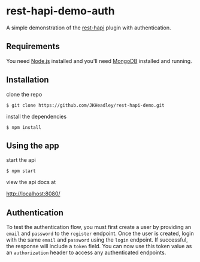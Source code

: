 # rest-hapi-demo-auth
A simple demonstration of the [rest-hapi](https://github.com/JKHeadley/rest-hapi) plugin with authentication.

## Requirements

You need [Node.js](https://nodejs.org/en/) installed and you'll need [MongoDB](https://docs.mongodb.com/manual/installation/) installed and running.

## Installation

clone the repo
```
$ git clone https://github.com/JKHeadley/rest-hapi-demo.git
```

install the dependencies
```
$ npm install
```

## Using the app

start the api
```
$ npm start
```

view the api docs at 

[http://localhost:8080/](http://localhost:8080/)

## Authentication

To test the authentication flow, you must first create a user by providing an `email` and `password` to the `register` endpoint. Once the user is created, login with the same `email` and `password` using the `login` endpoint. If successful, the response will include a `token` field. You can now use this token value as an `authorization` header to access any authenticated endpoints.
